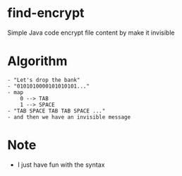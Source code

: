 # find-encrypt
Simple Java code encrypt file content by make it invisible

# Algorithm
    - "Let's drop the bank" 
    - "0101010000101010101..."
    - map 
        0 --> TAB
        1 --> SPACE
    - "TAB SPACE TAB TAB SPACE ..."
    - and then we have an invisible message

# Note
- I just have fun with the syntax
